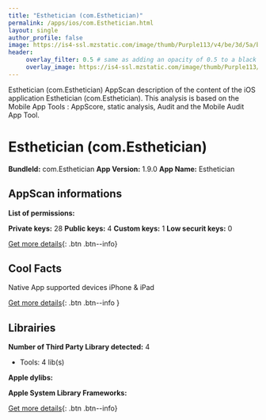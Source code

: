 ```yaml
---
title: "Esthetician (com.Esthetician)"
permalink: /apps/ios/com.Esthetician.html
layout: single
author_profile: false
image: https://is4-ssl.mzstatic.com/image/thumb/Purple113/v4/be/3d/5a/be3d5a02-c93a-68a7-0140-de31296afd28/AppIcon-0-0-1x_U007emarketing-0-0-0-7-0-85-220.png/512x512bb.jpg
header: 
     overlay_filter: 0.5 # same as adding an opacity of 0.5 to a black background
     overlay_image: https://is4-ssl.mzstatic.com/image/thumb/Purple113/v4/be/3d/5a/be3d5a02-c93a-68a7-0140-de31296afd28/AppIcon-0-0-1x_U007emarketing-0-0-0-7-0-85-220.png/512x512bb.jpg
---
```

Esthetician (com.Esthetician) AppScan description of the content of the iOS application Esthetician (com.Esthetician). This analysis is based on the Mobile App Tools : AppScore, static analysis, Audit and the Mobile Audit App Tool.

# Esthetician (com.Esthetician)

**BundleId:** com.Esthetician
**App Version:** 1.9.0
**App Name:** Esthetician


## AppScan informations 

**List of permissions:** 
  
  
**Private keys:** 28
**Public keys:** 4
**Custom keys:** 1
**Low securit keys:** 0
  
[Get more details](/pricing.html){: .btn .btn--info}

## Cool Facts

Native App
supported devices iPhone & iPad
  
[Get more details](/pricing.html){: .btn .btn--info }

## Librairies 
**Number of Third Party Library detected:** 4
- Tools: 4 lib(s)


**Apple dylibs:**


**Apple System Library Frameworks:**


  
[Get more details](/pricing.html){: .btn .btn--info}

